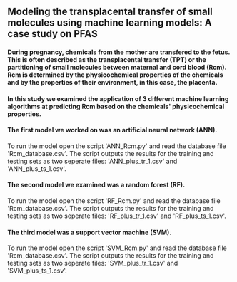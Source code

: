 ## Modeling the transplacental transfer of small molecules using machine learning models: A case study on PFAS
#### During pregnancy, chemicals from the mother are transfered to the fetus. This is often described as the transplacental transfer (TPT) or the partitioning of small molecules between maternal and cord blood (Rcm). Rcm is determined by the physicochemical properties of the chemicals and by the properties of their environment, in this case, the placenta.

#### In this study we examined the application of 3 different machine learning algorithms at predicting Rcm based on the chemicals' physicochemical properties. 

#### The first model we worked on was an artificial neural network (ANN).
To run the model open the script 'ANN_Rcm.py' and read the database file 'Rcm_database.csv'. The script outputs the results for the training and testing sets as two seperate files: 'ANN_plus_tr_1.csv' and 'ANN_plus_ts_1.csv'. 

#### The second model we examined was a random forest (RF).
To run the model open the script 'RF_Rcm.py' and read the database file 'Rcm_database.csv'. The script outputs the results for the training and testing sets as two seperate files: 'RF_plus_tr_1.csv' and 'RF_plus_ts_1.csv'. 

#### The third model was a support vector machine (SVM).
To run the model open the script 'SVM_Rcm.py' and read the database file 'Rcm_database.csv'. The script outputs the results for the training and testing sets as two seperate files: 'SVM_plus_tr_1.csv' and 'SVM_plus_ts_1.csv'. 
